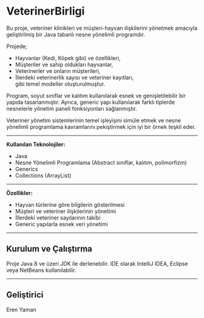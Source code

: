 # VeterinerBirligi

Bu proje, veteriner klinikleri ve müşteri-hayvan ilişkilerini yönetmek amacıyla geliştirilmiş bir Java tabanlı nesne yönelimli programdır. 

Projede;  
- Hayvanlar (Kedi, Köpek gibi) ve özellikleri,  
- Müşteriler ve sahip oldukları hayvanlar,  
- Veterinerler ve onların müşterileri,  
- İllerdeki veterinerlik sayısı ve veteriner kayıtları,  
gibi temel modeller oluşturulmuştur.

Program, soyut sınıflar ve kalıtım kullanılarak esnek ve genişletilebilir bir yapıda tasarlanmıştır. Ayrıca, generic yapı kullanılarak farklı tiplerde nesnelerle yönetim paneli fonksiyonları sağlanmıştır.

Veteriner yönetim sistemlerinin temel işleyişini simüle etmek ve nesne yönelimli programlama kavramlarını pekiştirmek için iyi bir örnek teşkil eder.

---

**Kullanılan Teknolojiler:**  
- Java  
- Nesne Yönelimli Programlama (Abstract sınıflar, kalıtım, polimorfizm)  
- Generics  
- Collections (ArrayList)

---

**Özellikler:**  
- Hayvan türlerine göre bilgilerin gösterilmesi  
- Müşteri ve veteriner ilişkilerinin yönetimi  
- İllerdeki veteriner sayılarının takibi  
- Generic yapılarla esnek veri yönetimi

---

## Kurulum ve Çalıştırma  

Proje Java 8 ve üzeri JDK ile derlenebilir. IDE olarak IntelliJ IDEA, Eclipse veya NetBeans kullanılabilir.

---

## Geliştirici  
Eren Yaman
